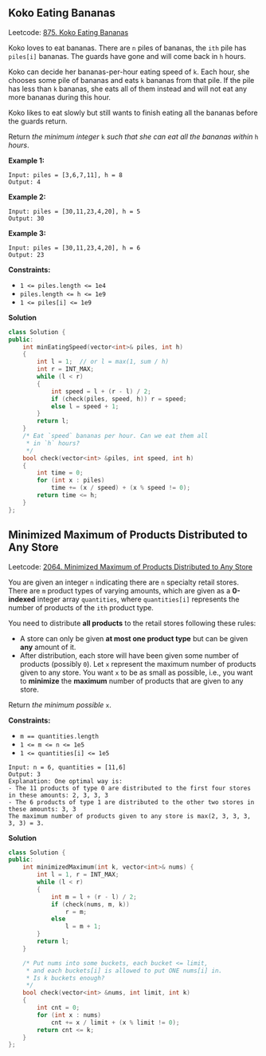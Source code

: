 ## Koko Eating Bananas

Leetcode: [875. Koko Eating Bananas](https://leetcode-cn.com/problems/koko-eating-bananas/)

Koko loves to eat bananas. There are `n` piles of bananas, the `ith` pile has `piles[i]` bananas. The guards have gone and will come back in `h` hours.

Koko can decide her bananas-per-hour eating speed of `k`. Each hour, she chooses some pile of bananas and eats `k` bananas from that pile. If the pile has less than `k` bananas, she eats all of them instead and will not eat any more bananas during this hour.

Koko likes to eat slowly but still wants to finish eating all the bananas before the guards return.

Return *the minimum integer* `k` *such that she can eat all the bananas within* `h` *hours*.

 **Example 1:**

```
Input: piles = [3,6,7,11], h = 8
Output: 4
```

**Example 2:**

```
Input: piles = [30,11,23,4,20], h = 5
Output: 30
```

**Example 3:**

```
Input: piles = [30,11,23,4,20], h = 6
Output: 23 
```

**Constraints:**

- `1 <= piles.length <= 1e4`
- `piles.length <= h <= 1e9`
- `1 <= piles[i] <= 1e9`



**Solution**

```cpp
class Solution {
public:
    int minEatingSpeed(vector<int>& piles, int h)
    {
        int l = 1;  // or l = max(1, sum / h)
        int r = INT_MAX;
        while (l < r)
        {
            int speed = l + (r - l) / 2;
            if (check(piles, speed, h)) r = speed;
            else l = speed + 1;
        }
        return l;
    }
    /* Eat `speed` bananas per hour. Can we eat them all
     * in `h` hours?
     */
    bool check(vector<int> &piles, int speed, int h)
    {
        int time = 0;
        for (int x : piles)
            time += (x / speed) + (x % speed != 0);
        return time <= h;
    }
};
```



## Minimized Maximum of Products Distributed to Any Store

Leetcode: [2064. Minimized Maximum of Products Distributed to Any Store](https://leetcode-cn.com/problems/minimized-maximum-of-products-distributed-to-any-store/)

You are given an integer `n` indicating there are `n` specialty retail stores. There are `m` product types of varying amounts, which are given as a **0-indexed** integer array `quantities`, where `quantities[i]` represents the number of products of the `ith` product type.

You need to distribute **all products** to the retail stores following these rules:

- A store can only be given **at most one product type** but can be given **any** amount of it.
- After distribution, each store will have been given some number of products (possibly `0`). Let `x` represent the maximum number of products given to any store. You want `x` to be as small as possible, i.e., you want to **minimize** the **maximum** number of products that are given to any store.

Return *the minimum possible* `x`.

 **Constraints:**

- `m == quantities.length`
- `1 <= m <= n <= 1e5`
- `1 <= quantities[i] <= 1e5`

```
Input: n = 6, quantities = [11,6]
Output: 3
Explanation: One optimal way is:
- The 11 products of type 0 are distributed to the first four stores in these amounts: 2, 3, 3, 3
- The 6 products of type 1 are distributed to the other two stores in these amounts: 3, 3
The maximum number of products given to any store is max(2, 3, 3, 3, 3, 3) = 3.
```

**Solution**

```cpp
class Solution {
public:
    int minimizedMaximum(int k, vector<int>& nums) {
        int l = 1, r = INT_MAX;
        while (l < r)
        {
            int m = l + (r - l) / 2;
            if (check(nums, m, k))
                r = m;
            else
                l = m + 1;
        }
        return l;
    }

    /* Put nums into some buckets, each bucket <= limit,
     * and each buckets[i] is allowed to put ONE nums[i] in.
     * Is k buckets enough?
     */
    bool check(vector<int> &nums, int limit, int k)
    {
        int cnt = 0;
        for (int x : nums)
            cnt += x / limit + (x % limit != 0);
        return cnt <= k;
    }
};
```

